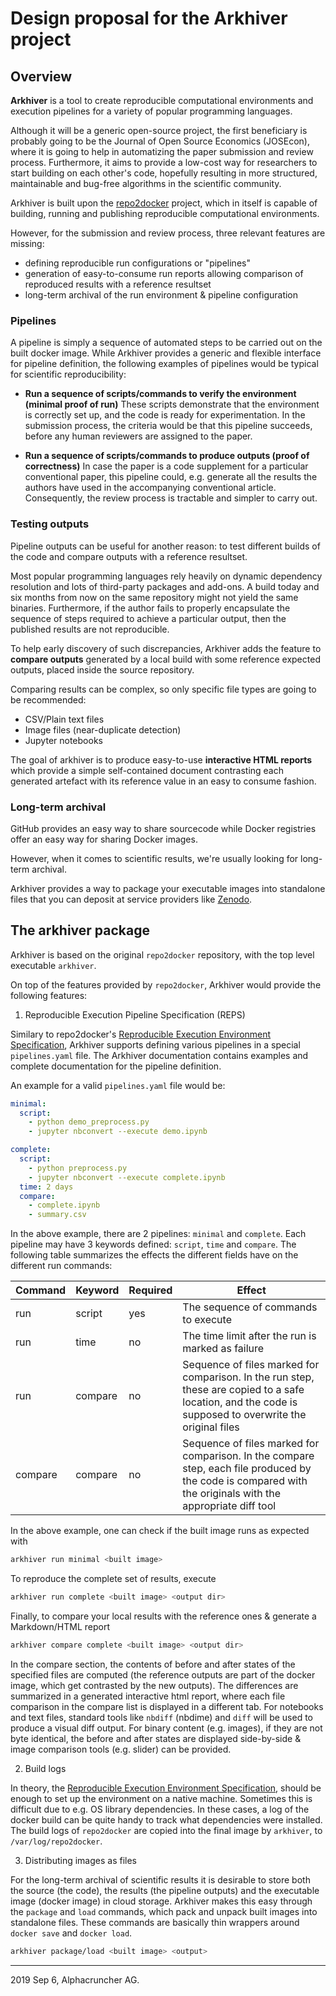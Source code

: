 # Design proposal for the Arkhiver project

## Overview

**Arkhiver** is a tool to create reproducible computational environments and execution pipelines for a variety of popular programming languages.

Although it will be a generic open-source project, the first beneficiary is probably going to be the Journal of Open Source Economics (JOSEcon), where it is going to help in automatizing the paper submission and review process. Furthermore, it aims to provide a low-cost way for researchers to start building on each other's code, hopefully resulting in more structured, maintainable and bug-free algorithms in the scientific community.

Arkhiver is built upon the [repo2docker](https://github.com/jupyter/repo2docker) project,
which in itself is capable of building, running and publishing reproducible computational environments.

However, for the submission and review process, three relevant features are missing:
 - defining reproducible run configurations or "pipelines"
 - generation of easy-to-consume run reports allowing comparison of reproduced results with a reference resultset
 - long-term archival of the run environment & pipeline configuration

### Pipelines
A pipeline is simply a sequence of automated steps to be carried out on the built docker image. While Arkhiver provides a generic and flexible interface for pipeline definition, the following examples of pipelines would be typical for scientific reproducibility:

- **Run a sequence of scripts/commands to verify the environment (minimal proof of run)**
These scripts demonstrate that the environment is correctly set up, and the code is ready for experimentation.
In the submission process, the criteria would be that this pipeline succeeds, before any human reviewers are assigned
to the paper.

- **Run a sequence of scripts/commands to produce outputs (proof of correctness)**
In case the paper is a code supplement for a particular conventional paper, this pipeline could, e.g. generate all the results
the authors have used in the accompanying conventional article. Consequently, the review process is tractable and simpler to carry out.

### Testing outputs

Pipeline outputs can be useful for another reason: to test different builds of the code and compare outputs with a reference resultset.

Most popular programming languages rely heavily on dynamic dependency resolution and lots of third-party packages and add-ons. A build today and six months from now on the same repository might not yield the same binaries. Furthermore, if the author fails to properly encapsulate the sequence of steps required to achieve a particular output, then the published results are not reproducible.

To help early discovery of such discrepancies, Arkhiver adds the feature to **compare outputs** generated by a local build with some reference expected outputs, placed inside the source repository.

Comparing results can be complex, so only specific file types are going to be recommended:

- CSV/Plain text files
- Image files (near-duplicate detection)
- Jupyter notebooks

The goal of arkhiver is to produce easy-to-use **interactive HTML reports** which provide a simple self-contained document contrasting each generated artefact with its reference value in an easy to consume fashion.

### Long-term archival

GitHub provides an easy way to share sourcecode while Docker registries offer an easy way for sharing Docker images.

However, when it comes to scientific results, we're usually looking for long-term archival.

Arkhiver provides a way to package your executable images into standalone files that you can deposit at service providers like [Zenodo](https://zenodo.org/).

## The arkhiver package

Arkhiver is based on the original `repo2docker` repository, with the top level executable `arkhiver`.

On top of the features provided by `repo2docker`, Arkhiver would provide the following features:

1. Reproducible Execution Pipeline Specification (REPS)

Similary to repo2docker's [Reproducible Execution Environment Specification](https://repo2docker.readthedocs.io/en/latest/specification.html#the-reproducible-execution-environment-specification),
Arkhiver supports defining various pipelines in a special `pipelines.yaml` file. The Arkhiver documentation contains examples and complete documentation for the pipeline definition.

An example for a valid `pipelines.yaml` file would be:

``` yaml
minimal:
  script:
    - python demo_preprocess.py
    - jupyter nbconvert --execute demo.ipynb

complete:
  script:
    - python preprocess.py
    - jupyter nbconvert --execute complete.ipynb
  time: 2 days
  compare:
    - complete.ipynb
    - summary.csv
```

In the above example, there are 2 pipelines: `minimal` and `complete`. Each pipeline may have 3 keywords defined: `script`, `time` and `compare`. The following table summarizes the effects the different fields have on the different run commands:


| Command | Keyword | Required | Effect |
|----|----|----|----|
| run | script | yes | The sequence of commands to execute |
| run | time | no | The time limit after the run is marked as failure |
| run | compare | no | Sequence of files marked for comparison. In the run step, these are copied to a safe location, and the code is supposed to overwrite the original files |
| compare | compare | no | Sequence of files marked for comparison. In the compare step, each file produced by the code is compared with the originals with the appropriate diff tool | 
 
In the above example, one can check if the built image runs as expected with

``` bash
arkhiver run minimal <built image>
```
To reproduce the complete set of results, execute

``` bash
arkhiver run complete <built image> <output dir>
```

Finally, to compare your local results with the reference ones & generate a Markdown/HTML report

``` bash
arkhiver compare complete <built image> <output dir>
```

In the compare section, the contents of before and after states of the specified files are computed (the reference outputs are part of the docker image, which get contrasted by the new outputs). The differences are summarized in a generated interactive html report, where each file comparison in the compare list is displayed in a different tab. For notebooks and text files, standard tools like `nbdiff` (nbdime) and `diff` will be used to produce a visual diff output. For binary content (e.g. images), if they are not byte identical, the before and after states are displayed side-by-side & image comparison tools (e.g. slider) can be provided.

2. Build logs

In theory, the [Reproducible Execution Environment Specification](https://repo2docker.readthedocs.io/en/latest/specification.html#the-reproducible-execution-environment-specification), should be enough to set up the environment on a native machine. Sometimes this is difficult due to e.g. OS library dependencies. In these cases, a log of the docker build can be quite handy to track what dependencies were installed. The build logs of `repo2docker` are copied into the final image by `arkhiver`, to `/var/log/repo2docker`.

3. Distributing images as files

For the long-term archival of scientific results it is desirable to store both the source (the code), the results (the pipeline outputs) and the executable image (docker image) in cloud storage. Arkhiver makes this easy through the `package` and `load` commands, which pack and unpack built images into standalone files. These commands are basically thin wrappers around `docker save` and `docker load`.

``` bash
arkhiver package/load <built image> <output>
```

---
2019 Sep 6, Alphacruncher AG.

